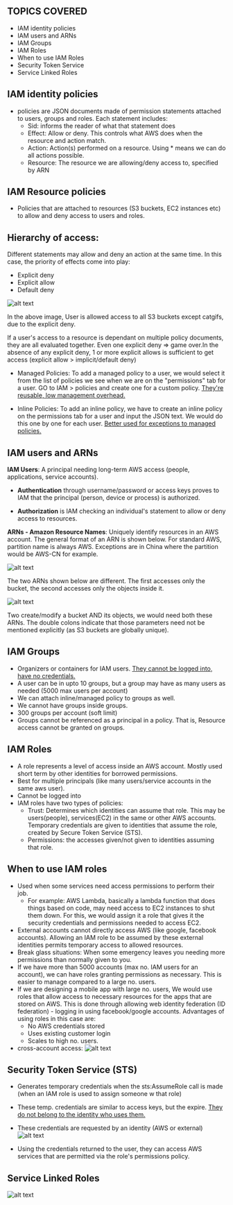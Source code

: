 ## TOPICS COVERED
- IAM identity policies
- IAM users and ARNs
- IAM Groups
- IAM Roles
- When to use IAM Roles
- Security Token Service
- Service Linked Roles

## IAM identity policies
- policies are JSON documents made of permission statements attached to users, groups and roles. Each statement includes:
    - Sid: informs the reader of what that statement does
    - Effect: Allow or deny. This controls what AWS does when the resource and action match.
    - Action: Action(s) performed on a resource. Using * means we can do all actions possible.
    - Resource: The resource we are allowing/deny access to, specified by ARN

## IAM Resource policies
 - Policies that are attached to resources (S3 buckets, EC2 instances etc) to allow and deny access to users and roles.

## Hierarchy of access:
Different statements may allow and deny an action at the same time. In this case, the priority of effects come into play:
- Explicit deny
- Explicit allow
- Default deny 

![alt text](<Screenshots/Screenshot 2024-05-20 at 3.50.17 PM.png>)

In the above image, User is allowed access to all S3 buckets except catgifs, due to the explicit deny.

If a user's access to a resource is dependant on multiple policy documents, they are all evaluated together. Even one explicit deny => game over.In the absence of any explicit deny, 1 or more explicit allows is sufficient to get access (explicit allow > implicit/default deny)

- Managed Policies: To add a managed policy to a user, we would select it from the list of policies we see when we are on the "permissions" tab for a user. GO to IAM > policies and create one for a custom policy. <ins> They're reusable, low management overhead. </ins> 

- Inline Policies: To add an inline policy, we have to create an inline policy on the permissions tab for a user and input the JSON text. We would do this one by one for each user. <ins>Better used for exceptions to managed policies.</ins> 

## IAM users and ARNs
**IAM Users**: A principal needing long-term AWS access (people, applications, service accounts).

- **Authentication** through username/password or access keys proves to IAM that the principal (person, device or process) is authorized. 

- **Authorization** is IAM checking an individual's statement to allow or deny access to resources.

**ARNs - Amazon Resource Names**: Uniquely identify resources in an AWS account. The general format of an ARN is shown below. For standard AWS, partition name is always AWS. Exceptions are in China where the partition would be AWS-CN for example. 

![alt text](<Screenshots/Screenshot 2024-05-20 at 4.23.34 PM.png>)

The two ARNs shown below are different. The first accesses only the bucket, the second accesses only the objects inside it.

![alt text](<Screenshots/Screenshot 2024-05-20 at 4.21.30 PM.png>)

Two create/modify a bucket AND its objects, we would need both these ARNs. The double colons indicate that those parameters need not be mentioned explicitly (as S3 buckets are globally unique). 

## IAM Groups
- Organizers or containers for IAM users. <ins> They cannot be logged into, have no credentials. </ins>
- A user can be in upto 10 groups, but a group may have as many users as needed (5000 max users per account)
- We can attach inline/managed policy to groups as well.
- We cannot have groups inside groups. 
- 300 groups per account (soft limit)
- Groups cannot be referenced as a principal in a policy. That is, Resource access cannot be granted on groups.

## IAM Roles
- A role represents a level of access inside an AWS account. Mostly used short term by other identities for borrowed permissions.
- Best for multiple principals (like many users/service accounts in the same aws user).
- Cannot be logged into
- IAM roles have two types of policies:
    - Trust: Determines which identities can assume that role. This may be users(people), services(EC2) in the same or other AWS accounts. Temporary credentials are given to identities that assume the role, created by Secure Token Service (STS).
    - Permissions: the accesses given/not given to identities assuming that role.

## When to use IAM roles
- Used when some services need access permissions to perform their job. 
    - For example: AWS Lambda, basically a lambda function that does things based on code, may need access to EC2 instances to shut them down. For this, we would assign it a role that gives it the security credentials and permissions needed to access EC2. 
- External accounts cannot directly access AWS (like google, facebook accounts). Allowing an IAM role to be assumed by these external identities permits temporary access to allowed resources. 
- Break glass situations: When some emergency leaves you needing more permissions than normally given to you.
- If we have more than 5000 accounts (max no. IAM users for an account), we can have roles granting permissions as necessary. This is easier to manage compared to a large no. users. 
- If we are designing a mobile app with large no. users, We would use roles that allow access to necessary resources for the apps that are stored on AWS. This is done through allowing web identity federation (ID federation) - logging in using facebook/google accounts. Advantages of using roles in this case are:
    - No AWS credentials stored 
    - Uses existing customer login
    - Scales to high no. users.
- cross-account access:
![alt text](<Screenshots/Screenshot 2024-05-21 at 11.44.12 AM.png>)

## Security Token Service (STS)
- Generates temporary credentials when the sts:AssumeRole call is made (when an IAM role is used to assign someone w that role)
- These temp. credentials are similar to access keys, but the expire. <ins>They do not belong to the identity who uses them.</ins>
- These credentials are requested by an identity (AWS or external)
![alt text](<Screenshots/Screenshot 2024-05-21 at 12.44.09 PM.png>)

- Using the credentials returned to the user, they can access AWS services that are permitted via the role's permissions policy.

## Service Linked Roles
![alt text](<Screenshots/Screenshot 2024-05-21 at 12.33.22 PM.png>)

